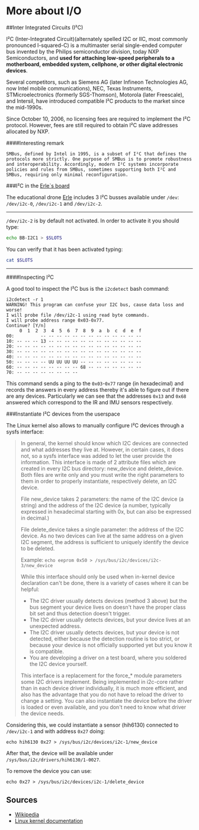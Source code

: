 # More about I/O

##Inter Integrated Circuits (I²C)

I²C (Inter-Integrated Circuit)(alternately spelled I2C or IIC, most commonly pronounced I-squared-C) is a multimaster serial single-ended computer bus invented by the Philips semiconductor division, today NXP Semiconductors, and **used for attaching low-speed peripherals to a motherboard, embedded system, cellphone, or other digital electronic devices**.

Several competitors, such as Siemens AG (later Infineon Technologies AG, now Intel mobile communications), NEC, Texas Instruments, STMicroelectronics (formerly SGS-Thomson), Motorola (later Freescale), and Intersil, have introduced compatible I²C products to the market since the mid-1990s.

Since October 10, 2006, no licensing fees are required to implement the I²C protocol. However, fees are still required to obtain I²C slave addresses allocated by NXP.

####Interesting remark
```
SMBus, defined by Intel in 1995, is a subset of I²C that defines the protocols more strictly. One purpose of SMBus is to promote robustness and interoperability. Accordingly, modern I²C systems incorporate policies and rules from SMBus, sometimes supporting both I²C and SMBus, requiring only minimal reconfiguration.
```

###I²C in the [Erle`s board](http://erlerobot.com)

The educational drone [Erle](http://erlerobot.com) includes 3 I²C busses available under `/dev`: `/dev/i2c-0`, `/dev/i2c-1` and `/dev/i2c-2`.

----

`/dev/i2c-2` is by default not activated. In order to activate it you should type:

``` bash
echo BB-I2C1 > $SLOTS
```

You can verify that it has been activated typing:
``` bash
cat $SLOTS
```
---

####Inspecting I²C

A good tool to inspect the I²C bus is the `i2cdetect` bash command:
```
i2cdetect -r 1
WARNING! This program can confuse your I2C bus, cause data loss and worse!
I will probe file /dev/i2c-1 using read byte commands.
I will probe address range 0x03-0x77.
Continue? [Y/n]
     0  1  2  3  4  5  6  7  8  9  a  b  c  d  e  f
00:          -- -- -- -- -- -- -- -- -- -- -- -- --
10: -- -- -- 13 -- -- -- -- -- -- -- -- -- -- -- --
20: -- -- -- -- -- -- -- -- -- -- -- -- -- -- -- --
30: -- -- -- -- -- -- -- -- -- -- -- -- -- -- -- --
40: -- -- -- -- -- -- -- -- -- -- -- -- -- -- -- --
50: -- -- -- -- UU UU UU UU -- -- -- -- -- -- -- --
60: -- -- -- -- -- -- -- -- 68 -- -- -- -- -- -- --
70: -- -- -- -- -- -- -- --

```

This command sends a ping to the `0x03`-`0x77` range (in hexadecimal) and records the answers in every address thereby it's able to figure out if there are any devices. Particularly we can see that the addresses `0x13` and `0x68` answered which correspond to the IR and IMU sensors respectively.

###Instantiate I²C devices from the userspace


The Linux kernel also allows to manually configure I²C devices through a sysfs interface:

> In general, the kernel should know which I2C devices are connected and
> what addresses they live at. However, in certain cases, it does not, so a
> sysfs interface was added to let the user provide the information. This
> interface is made of 2 attribute files which are created in every I2C bus
> directory: new_device and delete_device. Both files are write only and you
> must write the right parameters to them in order to properly instantiate,
> respectively delete, an I2C device.
>
> File new_device takes 2 parameters: the name of the I2C device (a string)
> and the address of the I2C device (a number, typically expressed in
> hexadecimal starting with 0x, but can also be expressed in decimal.)
>
> File delete_device takes a single parameter: the address of the I2C
> device. As no two devices can live at the same address on a given I2C
> segment, the address is sufficient to uniquely identify the device to be
> deleted.
>
> Example:
> ```echo eeprom 0x50 > /sys/bus/i2c/devices/i2c-3/new_device```
>
> While this interface should only be used when in-kernel device declaration
> can't be done, there is a variety of cases where it can be helpful:
> * The I2C driver usually detects devices (method 3 above) but the bus
>   segment your device lives on doesn't have the proper class bit set and
>   thus detection doesn't trigger.
> * The I2C driver usually detects devices, but your device lives at an
>   unexpected address.
> * The I2C driver usually detects devices, but your device is not detected,
>   either because the detection routine is too strict, or because your
>   device is not officially supported yet but you know it is compatible.
> * You are developing a driver on a test board, where you soldered the I2C
>   device yourself.
>
> This interface is a replacement for the force_* module parameters some I2C
> drivers implement. Being implemented in i2c-core rather than in each
> device driver individually, it is much more efficient, and also has the
> advantage that you do not have to reload the driver to change a setting.
> You can also instantiate the device before the driver is loaded or even
> available, and you don't need to know what driver the device needs.


Considering this, we could instantiate a sensor (hih6130) connected to `/dev/i2c-1` and with address `0x27` doing:

```
echo hih6130 0x27 > /sys/bus/i2c/devices/i2c-1/new_device
```

After that, the device will be available under `/sys/bus/i2c/drivers/hih6130/1-0027`.

To remove the device you can use:
```
echo 0x27 > /sys/bus/i2c/devices/i2c-1/delete_device
```

## Sources

- [Wikipedia](http://en.wikipedia.org/wiki/I%C2%B2C)
- [Linux kernel documentation](http://lxr.free-electrons.com/source/Documentation/i2c/instantiating-devices)
